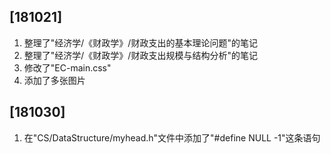 ## [181021]
1. 整理了"经济学/《财政学》/财政支出的基本理论问题"的笔记
2. 整理了"经济学/《财政学》/财政支出规模与结构分析"的笔记
3. 修改了"EC-main.css"
4. 添加了多张图片

## [181030]
1. 在"CS/DataStructure/myhead.h"文件中添加了"#define NULL -1"这条语句
